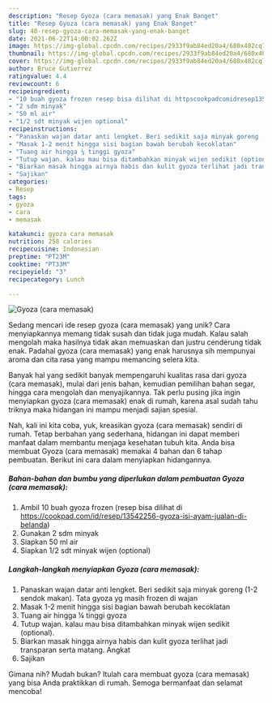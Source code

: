 ```yaml
---
description: "Resep Gyoza (cara memasak) yang Enak Banget"
title: "Resep Gyoza (cara memasak) yang Enak Banget"
slug: 40-resep-gyoza-cara-memasak-yang-enak-banget
date: 2021-06-22T14:00:02.262Z
image: https://img-global.cpcdn.com/recipes/2933f9ab84ed20a4/680x482cq70/gyoza-cara-memasak-foto-resep-utama.jpg
thumbnail: https://img-global.cpcdn.com/recipes/2933f9ab84ed20a4/680x482cq70/gyoza-cara-memasak-foto-resep-utama.jpg
cover: https://img-global.cpcdn.com/recipes/2933f9ab84ed20a4/680x482cq70/gyoza-cara-memasak-foto-resep-utama.jpg
author: Bruce Gutierrez
ratingvalue: 4.4
reviewcount: 6
recipeingredient:
- "10 buah gyoza frozen resep bisa dilihat di httpscookpadcomidresep13542256gyozaisiayamjualandibelanda"
- "2 sdm minyak"
- "50 ml air"
- "1/2 sdt minyak wijen optional"
recipeinstructions:
- "Panaskan wajan datar anti lengket. Beri sedikit saja minyak goreng (1-2 sendok makan). Tata gyoza yg masih frozen di wajan"
- "Masak 1-2 menit hingga sisi bagian bawah berubah kecoklatan"
- "Tuang air hingga ¼ tinggi gyoza"
- "Tutup wajan. kalau mau bisa ditambahkan minyak wijen sedikit (optional)."
- "Biarkan masak hingga airnya habis dan kulit gyoza terlihat jadi transparan serta matang. Angkat"
- "Sajikan"
categories:
- Resep
tags:
- gyoza
- cara
- memasak

katakunci: gyoza cara memasak 
nutrition: 258 calories
recipecuisine: Indonesian
preptime: "PT23M"
cooktime: "PT33M"
recipeyield: "3"
recipecategory: Lunch

---
```



![Gyoza (cara memasak)](https://img-global.cpcdn.com/recipes/2933f9ab84ed20a4/680x482cq70/gyoza-cara-memasak-foto-resep-utama.jpg)

Sedang mencari ide resep gyoza (cara memasak) yang unik? Cara menyiapkannya memang tidak susah dan tidak juga mudah. Kalau salah mengolah maka hasilnya tidak akan memuaskan dan justru cenderung tidak enak. Padahal gyoza (cara memasak) yang enak harusnya sih mempunyai aroma dan cita rasa yang mampu memancing selera kita.

Banyak hal yang sedikit banyak mempengaruhi kualitas rasa dari gyoza (cara memasak), mulai dari jenis bahan, kemudian pemilihan bahan segar, hingga cara mengolah dan menyajikannya. Tak perlu pusing jika ingin menyiapkan gyoza (cara memasak) enak di rumah, karena asal sudah tahu triknya maka hidangan ini mampu menjadi sajian spesial.




Nah, kali ini kita coba, yuk, kreasikan gyoza (cara memasak) sendiri di rumah. Tetap berbahan yang sederhana, hidangan ini dapat memberi manfaat dalam membantu menjaga kesehatan tubuh kita. Anda bisa membuat Gyoza (cara memasak) memakai 4 bahan dan 6 tahap pembuatan. Berikut ini cara dalam menyiapkan hidangannya.

<!--inarticleads1-->

##### Bahan-bahan dan bumbu yang diperlukan dalam pembuatan Gyoza (cara memasak):

1. Ambil 10 buah gyoza frozen (resep bisa dilihat di https://cookpad.com/id/resep/13542256-gyoza-isi-ayam-jualan-di-belanda)
1. Gunakan 2 sdm minyak
1. Siapkan 50 ml air
1. Siapkan 1/2 sdt minyak wijen (optional)




<!--inarticleads2-->

##### Langkah-langkah menyiapkan Gyoza (cara memasak):

1. Panaskan wajan datar anti lengket. Beri sedikit saja minyak goreng (1-2 sendok makan). Tata gyoza yg masih frozen di wajan
1. Masak 1-2 menit hingga sisi bagian bawah berubah kecoklatan
1. Tuang air hingga ¼ tinggi gyoza
1. Tutup wajan. kalau mau bisa ditambahkan minyak wijen sedikit (optional).
1. Biarkan masak hingga airnya habis dan kulit gyoza terlihat jadi transparan serta matang. Angkat
1. Sajikan




Gimana nih? Mudah bukan? Itulah cara membuat gyoza (cara memasak) yang bisa Anda praktikkan di rumah. Semoga bermanfaat dan selamat mencoba!
